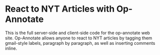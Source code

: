 # React to NYT Articles with Op-Annotate

This is the full server-side and client-side code for the op-annotate
web site.  Op-Annotate allows anyone to react to NYT articles by
tagging them gmail-style labels, paragraph by paragraph, as well as
inserting comments inline.
